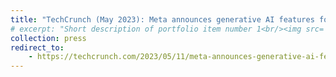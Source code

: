 ```yaml
---
title: "TechCrunch (May 2023): Meta announces generative AI features for advertisers"
# excerpt: "Short description of portfolio item number 1<br/><img src='/images/500x300.png'>"
collection: press
redirect_to:
    - https://techcrunch.com/2023/05/11/meta-announces-generative-ai-features-for-advertisers/
---
```

